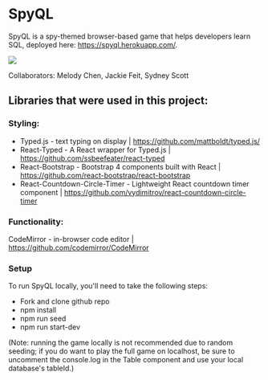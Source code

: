 # SpyQL

SpyQL is a spy-themed browser-based game that helps developers learn SQL, deployed here: https://spyql.herokuapp.com/.

![](https://giphy.com/embed/H0XE7IdvG7BJdY8aTD)

Collaborators: Melody Chen, Jackie Feit, Sydney Scott

## Libraries that were used in this project:

### Styling:

* Typed.js - text typing on display | https://github.com/mattboldt/typed.js/
* React-Typed - A React wrapper for Typed.js | https://github.com/ssbeefeater/react-typed
* React-Bootstrap - Bootstrap 4 components built with React | https://github.com/react-bootstrap/react-bootstrap
* React-Countdown-Circle-Timer - Lightweight React countdown timer component | https://github.com/vydimitrov/react-countdown-circle-timer

### Functionality:

CodeMirror - in-browser code editor | https://github.com/codemirror/CodeMirror

### Setup

To run SpyQL locally, you'll need to take the following steps:

* Fork and clone github repo
* npm install
* npm run seed
* npm run start-dev

(Note: running the game locally is not recommended due to random seeding; if you do want to play the full game on localhost, be sure to uncomment the console.log in the Table component and use your local database's tableId.)
